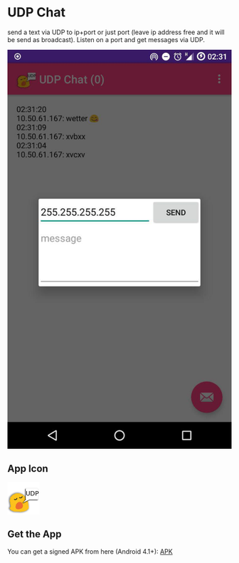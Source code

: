 # UDP Chat

send a text via UDP to ip+port or just port (leave ip address free and it will be send as broadcast).
Listen on a port and get messages via UDP.

![screenshot](screenshot.jpg)

## App Icon

![The App Icon](app/src/main/res/mipmap-xhdpi/ic_launcher.png)

## Get the App

You can get a signed APK from here (Android 4.1+): [APK](https://raw.githubusercontent.com/no-go/Notify2UDP/udpChat/app/app-release.apk)
